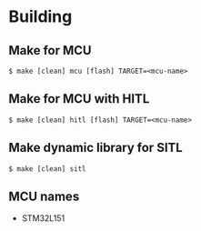 # Building

## Make for MCU

```
$ make [clean] mcu [flash] TARGET=<mcu-name>
```


## Make for MCU with HITL

```
$ make [clean] hitl [flash] TARGET=<mcu-name>
```

## Make dynamic library for SITL

```
$ make [clean] sitl
```

## MCU names

- STM32L151